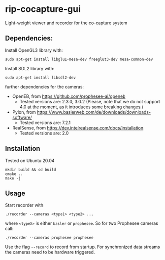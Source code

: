 # rip-cocapture-gui

Light-weight viewer and recorder for the co-capture system

## Dependencies:

Install OpenGL3 library with:

    sudo apt-get install libglu1-mesa-dev freeglut3-dev mesa-common-dev  

Install SDL2 library with:

    sudo apt-get install libsdl2-dev

further dependencies for the cameras:

- OpenEB, from https://github.com/prophesee-ai/openeb
    - Tested versions are: 2.3.0, 3.0.2
      (Please, note that we do not support 4.0 at the moment, as it introduces some breaking changes.)
- Pylon, from https://www.baslerweb.com/de/downloads/downloads-software/
    - Tested versions are: 7.2.1
- RealSense, from https://dev.intelrealsense.com/docs/installation
    - Tested versions are: 2.0


## Installation

Tested on Ubuntu 20.04

    mkdir build && cd build
    cmake ..
    make -j

## Usage

Start recorder with

    ./recorder --cameras <type1> <type2> ...

where `<typeX>` is either `basler` or `prophesee`. So for two Prophesee cameras call:

    ./recorder --cameras prophesee prophesee

Use the flag `--record` to record from startup. For synchronized data streams
the cameras need to be hardware triggered.
